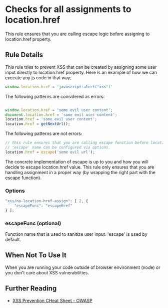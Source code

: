 # Checks for all assignments to location.href

This rule ensures that you are calling escape logic before assigning to location.href property.

## Rule Details

This rule tries to prevent XSS that can be created by assigning some user input directly to
location.href property. Here is an example of how we can execute any js code in that way;

```js
window.location.href = 'javascript:alert("xss")'
```


The following patterns are considered as errors:

```js

window.location.href = 'some evil user content';
document.location.href = 'some evil user content';
location.href = 'some evil user content';
location.href = getNextUrl();

```

The following patterns are not errors:

```js
// this rule ensures that you are calling escape function before location.href assignment
// 'escape' name can be configured via options.
location.href = escape('some evil url');

```
The concrete implementation of escape is up to you and how you will decide to escape location.href value. This rule
only ensures that you are handling assignment in a proper way (by wrapping the right part with the escape function).

### Options

```js
"xss/no-location-href-assign": [ 2, {
    "escapeFunc": "escapeHref"
} ];
```

### escapeFunc (optional)
Function name that is used to sanitize user input. 'escape' is used by default.


## When Not To Use It

When you are running your code outside of browser environment (node) or you don't care about XSS vulnerabilities.

## Further Reading

- [XSS Prevention CHeat Sheet - OWASP](https://www.owasp.org/index.php/XSS_%28Cross_Site_Scripting%29_Prevention_Cheat_Sheet)
